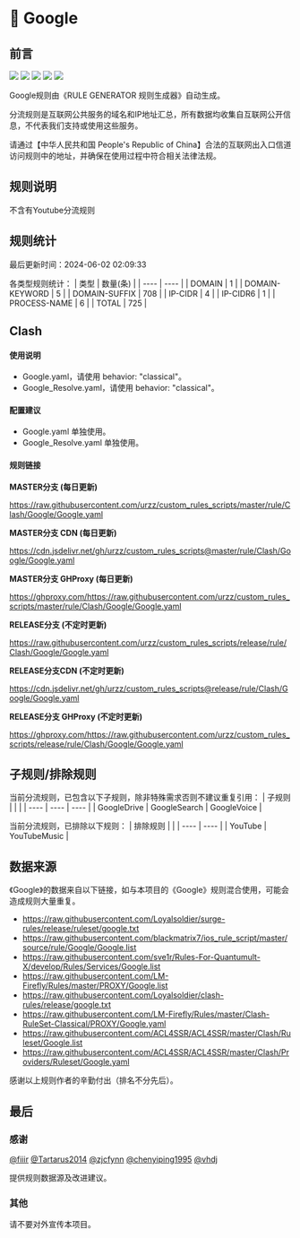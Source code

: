 # 🧸 Google

## 前言

![](https://shields.io/badge/-移除重复规则-ff69b4) ![](https://shields.io/badge/-DOMAIN与DOMAIN--SUFFIX合并-green) ![](https://shields.io/badge/-DOMAIN--SUFFIX间合并-critical) ![](https://shields.io/badge/-DOMAIN--SUFFIX与DOMAIN--KEYWORD合并-blue) ![](https://shields.io/badge/-IP--CIDR(6)合并-blueviolet) 

Google规则由《RULE GENERATOR 规则生成器》自动生成。

分流规则是互联网公共服务的域名和IP地址汇总，所有数据均收集自互联网公开信息，不代表我们支持或使用这些服务。

请通过【中华人民共和国 People's Republic of China】合法的互联网出入口信道访问规则中的地址，并确保在使用过程中符合相关法律法规。

## 规则说明
不含有Youtube分流规则

## 规则统计

最后更新时间：2024-06-02 02:09:33

各类型规则统计：
| 类型 | 数量(条)  | 
| ---- | ----  |
| DOMAIN | 1  | 
| DOMAIN-KEYWORD | 5  | 
| DOMAIN-SUFFIX | 708  | 
| IP-CIDR | 4  | 
| IP-CIDR6 | 1  | 
| PROCESS-NAME | 6  | 
| TOTAL | 725  | 


## Clash 

#### 使用说明
- Google.yaml，请使用 behavior: "classical"。
- Google_Resolve.yaml，请使用 behavior: "classical"。

#### 配置建议
- Google.yaml 单独使用。
- Google_Resolve.yaml 单独使用。

#### 规则链接
**MASTER分支 (每日更新)**

https://raw.githubusercontent.com/urzz/custom_rules_scripts/master/rule/Clash/Google/Google.yaml

**MASTER分支 CDN (每日更新)**

https://cdn.jsdelivr.net/gh/urzz/custom_rules_scripts@master/rule/Clash/Google/Google.yaml

**MASTER分支 GHProxy (每日更新)**

https://ghproxy.com/https://raw.githubusercontent.com/urzz/custom_rules_scripts/master/rule/Clash/Google/Google.yaml

**RELEASE分支 (不定时更新)**

https://raw.githubusercontent.com/urzz/custom_rules_scripts/release/rule/Clash/Google/Google.yaml

**RELEASE分支CDN (不定时更新)**

https://cdn.jsdelivr.net/gh/urzz/custom_rules_scripts@release/rule/Clash/Google/Google.yaml

**RELEASE分支 GHProxy (不定时更新)**

https://ghproxy.com/https://raw.githubusercontent.com/urzz/custom_rules_scripts/release/rule/Clash/Google/Google.yaml

## 子规则/排除规则

当前分流规则，已包含以下子规则，除非特殊需求否则不建议重复引用：
| 子规则  |  |  | 
| ---- | ---- | ----  |
| GoogleDrive | GoogleSearch | GoogleVoice  | 


当前分流规则，已排除以下规则：
| 排除规则  |  | 
| ---- | ----  |
| YouTube | YouTubeMusic  | 

## 数据来源

《Google》的数据来自以下链接，如与本项目的《Google》规则混合使用，可能会造成规则大量重复。

- https://raw.githubusercontent.com/Loyalsoldier/surge-rules/release/ruleset/google.txt
- https://raw.githubusercontent.com/blackmatrix7/ios_rule_script/master/source/rule/Google/Google.list
- https://raw.githubusercontent.com/sve1r/Rules-For-Quantumult-X/develop/Rules/Services/Google.list
- https://raw.githubusercontent.com/LM-Firefly/Rules/master/PROXY/Google.list
- https://raw.githubusercontent.com/Loyalsoldier/clash-rules/release/google.txt
- https://raw.githubusercontent.com/LM-Firefly/Rules/master/Clash-RuleSet-Classical/PROXY/Google.yaml
- https://raw.githubusercontent.com/ACL4SSR/ACL4SSR/master/Clash/Ruleset/Google.list
- https://raw.githubusercontent.com/ACL4SSR/ACL4SSR/master/Clash/Providers/Ruleset/Google.yaml


感谢以上规则作者的辛勤付出（排名不分先后）。

## 最后

### 感谢

[@fiiir](https://github.com/fiiir) [@Tartarus2014](https://github.com/Tartarus2014) [@zjcfynn](https://github.com/zjcfynn) [@chenyiping1995](https://github.com/chenyiping1995) [@vhdj](https://github.com/vhdj)

提供规则数据源及改进建议。

### 其他

请不要对外宣传本项目。